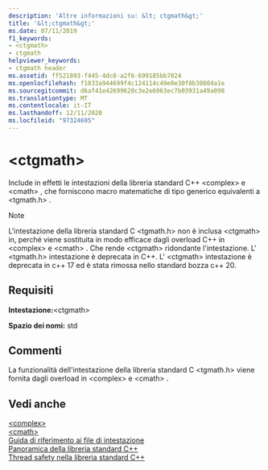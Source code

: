 ```yaml
---
description: 'Altre informazioni su: &lt; ctgmath&gt;'
title: '&lt;ctgmath&gt;'
ms.date: 07/11/2019
f1_keywords:
- <ctgmath>
- ctgmath
helpviewer_keywords:
- ctgmath header
ms.assetid: ff521893-f445-4dc8-a2f6-699185bb7024
ms.openlocfilehash: f1033a944699f4c124114c49e0e30f8b30804a1e
ms.sourcegitcommit: d6af41e42699628c3e2e6063ec7b03931a49a098
ms.translationtype: MT
ms.contentlocale: it-IT
ms.lasthandoff: 12/11/2020
ms.locfileid: "97324695"
---
```

# <a name="ltctgmathgt"></a>&lt;ctgmath&gt;

Include in effetti le intestazioni della libreria standard C++ \<complex> e \<cmath> , che forniscono macro matematiche di tipo generico equivalenti a \<tgmath.h> .

> [!NOTE]
> L'intestazione della libreria standard C \<tgmath.h> non è inclusa \<ctgmath> in, perché viene sostituita in modo efficace dagli overload C++ in \<complex> e \<cmath> . Che rende \<ctgmath> ridondante l'intestazione. L' \<tgmath.h> intestazione è deprecata in C++. L' \<ctgmath> intestazione è deprecata in c++ 17 ed è stata rimossa nello standard bozza c++ 20.

## <a name="requirements"></a>Requisiti

**Intestazione:**\<ctgmath>

**Spazio dei nomi:** std

## <a name="remarks"></a>Commenti

La funzionalità dell'intestazione della libreria standard C \<tgmath.h> viene fornita dagli overload in \<complex> e \<cmath> .

## <a name="see-also"></a>Vedi anche

[\<complex>](complex.md)\
[\<cmath>](cmath.md)\
[Guida di riferimento ai file di intestazione](cpp-standard-library-header-files.md)\
[Panoramica della libreria standard C++](cpp-standard-library-overview.md)\
[Thread safety nella libreria standard C++](thread-safety-in-the-cpp-standard-library.md)
